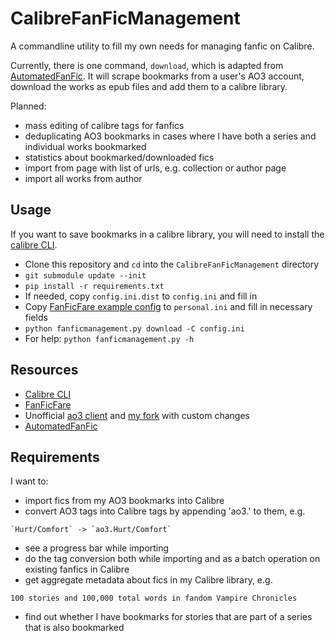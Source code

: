 # CalibreFanFicManagement
A commandline utility to fill my own needs for managing fanfic on Calibre.

Currently, there is one command, `download`, which is adapted from 
[AutomatedFanFic](https://github.com/MrTyton/AutomatedFanfic). It will scrape
bookmarks from a user's AO3 account, download the works as epub files and add
them to a calibre library.

Planned:
- mass editing of calibre tags for fanfics
- deduplicating AO3 bookmarks in cases where I have both a series and individual
  works bookmarked
- statistics about bookmarked/downloaded fics
- import from page with list of urls, e.g. collection or author page
- import all works from author

## Usage
If you want to save bookmarks in a calibre library, you will need to install the
[calibre CLI](https://manual.calibre-ebook.com/generated/en/cli-index.html).

- Clone this repository and `cd` into the `CalibreFanFicManagement` directory
- `git submodule update --init`
- `pip install -r requirements.txt`
- If needed, copy `config.ini.dist` to `config.ini` and fill in
- Copy [FanFicFare example config](https://github.com/JimmXinu/FanFicFare/blob/master/fanficfare/example.ini)
  to `personal.ini` and fill in necessary fields
- `python fanficmanagement.py download -C config.ini`
- For help: `python fanficmanagement.py -h`

## Resources
- [Calibre CLI](https://manual.calibre-ebook.com/generated/en/cli-index.html)
- [FanFicFare](https://github.com/JimmXinu/FanFicFare)
- Unofficial [ao3 client](https://github.com/ladyofthelog/ao3.git)
  and [my fork](https://github.com/bellisk/ao3) with custom changes
- [AutomatedFanFic](https://github.com/MrTyton/AutomatedFanfic)

## Requirements
I want to:

- import fics from my AO3 bookmarks into Calibre
- convert AO3 tags into Calibre tags by appending 'ao3.' to them, e.g.
```
`Hurt/Comfort` -> `ao3.Hurt/Comfort`
```
- see a progress bar while importing
- do the tag conversion both while importing and as a batch operation on
  existing fanfics in Calibre
- get aggregate metadata about fics in my Calibre library, e.g.
```
100 stories and 100,000 total words in fandom Vampire Chronicles
```
- find out whether I have bookmarks for stories that are part of a series that
  is also bookmarked
